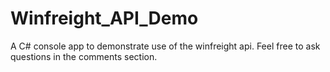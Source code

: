 # Winfreight_API_Demo
A C# console app to demonstrate use of the winfreight api. Feel free to ask questions in the comments section.
